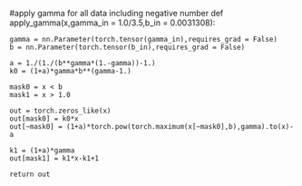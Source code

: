 
#apply gamma for all data including  negative number
def apply_gamma(x,gamma_in = 1.0/3.5,b_in = 0.0031308):
    
        
    gamma = nn.Parameter(torch.tensor(gamma_in),requires_grad = False)
    b = nn.Parameter(torch.tensor(b_in),requires_grad = False)
    
    a = 1./(1./(b**gamma*(1.-gamma))-1.)
    k0 = (1+a)*gamma*b**(gamma-1.)
    
    mask0 = x < b
    mask1 = x > 1.0
    
    out = torch.zeros_like(x)
    out[mask0] = k0*x
    out[~mask0] = (1+a)*torch.pow(torch.maximum(x[~mask0],b),gamma).to(x)-a
    
    k1 = (1+a)*gamma
    out[mask1] = k1*x-k1+1

    return out  
    
    
    
